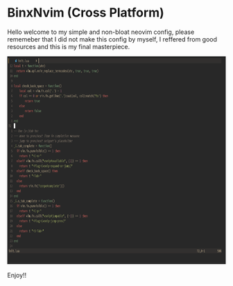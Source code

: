 # BinxNvim (Cross Platform)
Hello welcome to my simple and non-bloat neovim config, please rememeber that I did not make this config by myself, I reffered from good resources and this is my final masterpiece.

<p align="center">
  <img src="/BinxNvim.png" height="480" />
</p>

Enjoy!!
